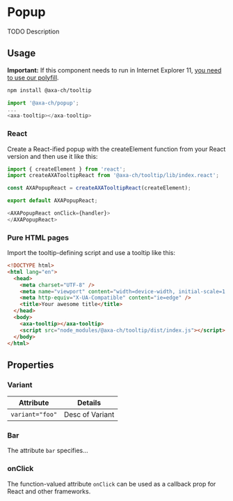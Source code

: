 # Popup

TODO Description

## Usage

**Important:** If this component needs to run in Internet Explorer 11, [you need to use our polyfill](https://github.com/axa-ch/patterns-library/tree/develop/src/components/05-utils/polyfill).

```bash
npm install @axa-ch/tooltip
```

```js
import '@axa-ch/popup';
...
<axa-tooltip></axa-tooltip>
```

### React

Create a React-ified popup with the createElement function from your React version and then use it like this:

```js
import { createElement } from 'react';
import createAXATooltipReact from '@axa-ch/tooltip/lib/index.react';

const AXAPopupReact = createAXATooltipReact(createElement);

export default AXAPopupReact;
```

```js
<AXAPopupReact onClick={handler}>
</AXAPopupReact>
```

### Pure HTML pages

Import the tooltip-defining script and use a tooltip like this:

```html
<!DOCTYPE html>
<html lang="en">
  <head>
    <meta charset="UTF-8" />
    <meta name="viewport" content="width=device-width, initial-scale=1.0" />
    <meta http-equiv="X-UA-Compatible" content="ie=edge" />
    <title>Your awesome title</title>
  </head>
  <body>
    <axa-tooltip></axa-tooltip>
    <script src="node_modules/@axa-ch/tooltip/dist/index.js"></script>
  </body>
</html>
```

## Properties

### Variant

| Attribute             | Details                 |
| --------------------- | ----------------------- |
| `variant="foo"`       | Desc of Variant         |

### Bar

The attribute `bar` specifies...

### onClick

The function-valued attribute `onClick` can be used as a callback prop for React and other frameworks.
